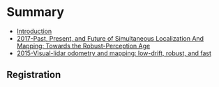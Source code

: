 # Summary

* [Introduction](README.md)
* [2017-Past, Present, and Future of Simultaneous Localization And Mapping: Towards the Robust-Perception Age](2017-past-present-and-future-of-simultaneous-localization-and-mapping-towards-the-robust-perception-age.md)
* [2015-Visual-lidar odometry and mapping: low-drift, robust, and fast](2015-visual-lidar-odometry-and-mapping-low-drift-robust-and-fast.md)

## Registration 